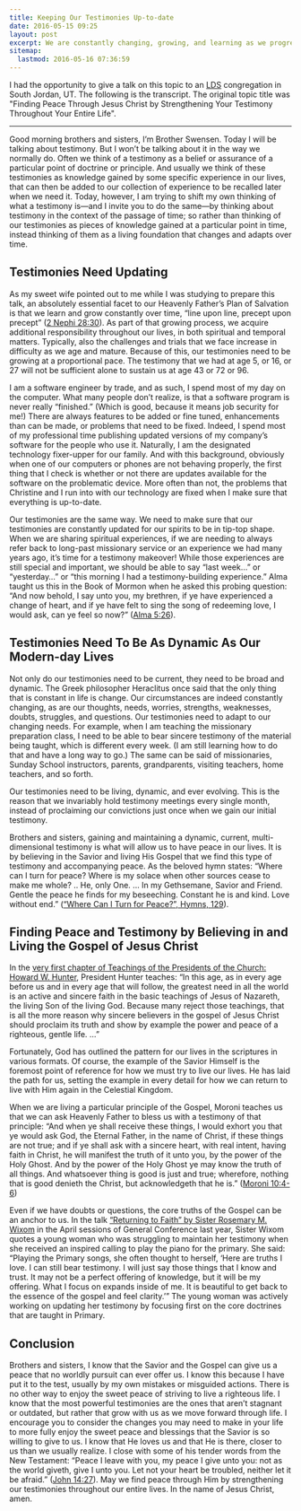 ```yaml
---
title: Keeping Our Testimonies Up-to-date
date: 2016-05-15 09:25
layout: post
excerpt: We are constantly changing, growing, and learning as we progress through life. Because of this, our testimonies need to be growing at a proportional pace.
sitemap:
  lastmod: 2016-05-16 07:36:59
---
```


I had the opportunity to give a talk on this topic to an [LDS](https://www.lds.org/) congregation in South Jordan, UT. The following is the transcript. The original topic title was "Finding Peace Through Jesus Christ by Strengthening Your Testimony Throughout Your Entire Life".

---

Good morning brothers and sisters, I’m Brother Swensen. Today I will be talking about testimony. But I won’t be talking about it in the way we normally do. Often we think of a testimony as a belief or assurance of a particular point of doctrine or principle. And usually we think of these testimonies as knowledge gained by some specific experience in our lives, that can then be added to our collection of experience to be recalled later when we need it. Today, however, I am trying to shift my own thinking of what a testimony is—and I invite you to do the same—by thinking about testimony in the context of the passage of time; so rather than thinking of our testimonies as pieces of knowledge gained at a particular point in time, instead thinking of them as a living foundation that changes and adapts over time.

## Testimonies Need Updating

As my sweet wife pointed out to me while I was studying to prepare this talk, an absolutely essential facet to our Heavenly Father’s Plan of Salvation is that we learn and grow constantly over time, “line upon line, precept upon precept” ([2 Nephi 28:30](https://www.lds.org/scriptures/bofm/2-ne/28.30#29)). As part of that growing process, we acquire additional responsibility throughout our lives, in both spiritual and temporal matters. Typically, also the challenges and trials that we face increase in difficulty as we age and mature. Because of this, our testimonies need to be growing at a proportional pace. The testimony that we had at age 5, or 16, or 27 will not be sufficient alone to sustain us at age 43 or 72 or 96.

I am a software engineer by trade, and as such, I spend most of my day on the computer. What many people don’t realize, is that a software program is never really “finished.” (Which is good, because it means job security for me!) There are always features to be added or fine tuned, enhancements than can be made, or problems that need to be fixed. Indeed, I spend most of my professional time publishing updated versions of my company’s software for the people who use it. Naturally, I am the designated technology fixer-upper for our family. And with this background, obviously when one of our computers or phones are not behaving properly, the first thing that I check is whether or not there are updates available for the software on the problematic device. More often than not, the problems that Christine and I run into with our technology are fixed when I make sure that everything is up-to-date.

Our testimonies are the same way. We need to make sure that our testimonies are constantly updated for our spirits to be in tip-top shape. When we are sharing spiritual experiences, if we are needing to always refer back to long-past missionary service or an experience we had many years ago, it’s time for a testimony makeover! While those experiences are still special and important, we should be able to say “last week…” or “yesterday…” or “this morning I had a testimony-building experience.” Alma taught us this in the Book of Mormon when he asked this probing question: “And now behold, I say unto you, my brethren, if ye have experienced a change of heart, and if ye have felt to sing the song of redeeming love, I would ask, can ye feel so now?” ([Alma 5:26](https://www.lds.org/scriptures/bofm/alma/5.26#25)).

## Testimonies Need To Be As Dynamic As Our Modern-day Lives

Not only do our testimonies need to be current, they need to be broad and dynamic. The Greek philosopher Heraclitus once said that the only thing that is constant in life is change. Our circumstances are indeed constantly changing, as are our thoughts, needs, worries, strengths, weaknesses, doubts, struggles, and questions. Our testimonies need to adapt to our changing needs. For example, when I am teaching the missionary preparation class, I need to be able to bear sincere testimony of the material being taught, which is different every week. (I am still learning how to do that and have a long way to go.) The same can be said of missionaries, Sunday School instructors, parents, grandparents, visiting teachers, home teachers, and so forth.

Our testimonies need to be living, dynamic, and ever evolving. This is the reason that we invariably hold testimony meetings every single month, instead of proclaiming our convictions just once when we gain our initial testimony.

Brothers and sisters, gaining and maintaining a dynamic, current, multi-dimensional testimony is what will allow us to have peace in our lives. It is by believing in the Savior and living His Gospel that we find this type of testimony and accompanying peace. As the beloved hymn states: “Where can I turn for peace? Where is my solace when other sources cease to make me whole? .. He, only One. … In my Gethsemane, Savior and Friend. Gentle the peace he finds for my beseeching. Constant he is and kind. Love without end.” ([“Where Can I Turn for Peace?”, Hymns, 129](https://www.lds.org/music/library/hymns/where-can-i-turn-for-peace)).

## Finding Peace and Testimony by Believing in and Living the Gospel of Jesus Christ

In the [very first chapter of Teachings of the Presidents of the Church: Howard W. Hunter](https://www.lds.org/manual/teachings-of-presidents-of-the-church-howard-w-hunter/chapter-1-jesus-christ-our-only-way-to-hope-and-joy.p44), President Hunter teaches: “In this age, as in every age before us and in every age that will follow, the greatest need in all the world is an active and sincere faith in the basic teachings of Jesus of Nazareth, the living Son of the living God. Because many reject those teachings, that is all the more reason why sincere believers in the gospel of Jesus Christ should proclaim its truth and show by example the power and peace of a righteous, gentle life. …”

Fortunately, God has outlined the pattern for our lives in the scriptures in various formats. Of course, the example of the Savior Himself is the foremost point of reference for how we must try to live our lives. He has laid the path for us, setting the example in every detail for how we can return to live with Him again in the Celestial Kingdom.

When we are living a particular principle of the Gospel, Moroni teaches us that we can ask Heavenly Father to bless us with a testimony of that principle: “And when ye shall receive these things, I would exhort you that ye would ask God, the Eternal Father, in the name of Christ, if these things are not true; and if ye shall ask with a sincere heart, with real intent, having faith in Christ, he will manifest the truth of it unto you, by the power of the Holy Ghost. And by the power of the Holy Ghost ye may know the truth of all things. And whatsoever thing is good is just and true; wherefore, nothing that is good denieth the Christ, but acknowledgeth that he is.” ([Moroni 10:4-6](https://www.lds.org/scriptures/bofm/moro/10.4-6#3))

Even if we have doubts or questions, the core truths of the Gospel can be an anchor to us. In the talk [“Returning to Faith” by Sister Rosemary M. Wixom](https://www.lds.org/general-conference/2015/04/returning-to-faith#p23) in the April sessions of General Conference last year, Sister Wixom quotes a young woman who was struggling to maintain her testimony when she received an inspired calling to play the piano for the primary. She said: “Playing the Primary songs, she often thought to herself, ‘Here are truths I love. I can still bear testimony. I will just say those things that I know and trust. It may not be a perfect offering of knowledge, but it will be my offering. What I focus on expands inside of me. It is beautiful to get back to the essence of the gospel and feel clarity.’” The young woman was actively working on updating her testimony by focusing first on the core doctrines that are taught in Primary.

## Conclusion

Brothers and sisters, I know that the Savior and the Gospel can give us a peace that no worldly pursuit can ever offer us. I know this because I have put it to the test, usually by my own mistakes or misguided actions. There is no other way to enjoy the sweet peace of striving to live a righteous life. I know that the most powerful testimonies are the ones that aren’t stagnant or outdated, but rather that grow with us as we move forward through life. I encourage you to consider the changes you may need to make in your life to more fully enjoy the sweet peace and blessings that the Savior is so willing to give to us. I know that He loves us and that He is there, closer to us than we usually realize. I close with some of his tender words from the New Testament: “Peace I leave with you, my peace I give unto you: not as the world giveth, give I unto you. Let not your heart be troubled, neither let it be afraid.” ([John 14:27](https://www.lds.org/scriptures/nt/john/14.27#26)). May we find peace through Him by strengthening our testimonies throughout our entire lives. In the name of Jesus Christ, amen.
